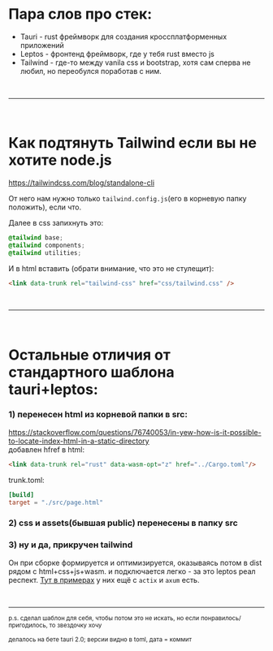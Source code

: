 # Пара слов про стек:
- Tauri - rust фреймворк для создания кроссплатформенных приложений
- Leptos - фронтенд фреймворк, где у тебя rust вместо js
- Tailwind - где-то между vanila css и bootstrap, хотя сам сперва не любил, но переобулся поработав с ним.

<br>

---

<br>

# Как подтянуть Tailwind если вы не хотите node.js 

https://tailwindcss.com/blog/standalone-cli

От него нам нужно только `tailwind.config.js`(его в корневую папку положить), если что.

Далее в css запихнуть это:

```css
@tailwind base;
@tailwind components;
@tailwind utilities;
```

И в html вставить (обрати внимание, что это не стулещит):
```html
<link data-trunk rel="tailwind-css" href="css/tailwind.css" />
```

<br>

---

<br>

# Остальные отличия от стандартного шаблона tauri+leptos:

### 1) перенесен html из корневой папки в src:<br> 
https://stackoverflow.com/questions/76740053/in-yew-how-is-it-possible-to-locate-index-html-in-a-static-directory
<br>
добавлен hfref в html:
```html
<link data-trunk rel="rust" data-wasm-opt="z" href="../Cargo.toml"/>
```
trunk.toml:
```toml
[build]
target = "./src/page.html"
```


### 2) css и assets(бывшая public) перенесены в папку src

### 3) ну и да, прикручен tailwind
Он при сборке формируется и оптимизируется, оказываясь потом в dist рядом с html+css+js+wasm. и подключается легко - за это leptos реал респект. [Тут в примерах](https://github.com/leptos-rs/leptos/tree/main/examples)  у них ещё с `actix` и `axum` есть.

<br>

---
<sup>p.s. сделал шаблон для себя, чтобы потом это не искать, но если понравилось/пригодилось, то звездочку хочу<br><br>делалось на бете tauri 2.0; версии видно в toml, дата = коммит</sup>

